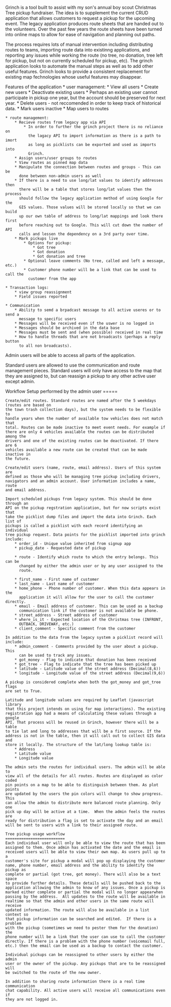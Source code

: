 Grinch is a tool built to assist with my son's annual boy scout Christmas Tree
pickup fundraiser. The idea is to supplement the current CRUD application that
allows customers to request a pickup for the upcoming event. The legacy
application produces route sheets that are handed out to the volunteers. Over
the past few years the route sheets have been turned into online maps to allow
for ease of navigation and planning out paths.

The process requires lots of manual intervention including distributing routes
to teams, importing route data into existinng applications, and reporting any
issues while working the route (no tree, no donation, tree left for pickup, but
not on currently scheduled for pickup, etc). The grinch application looks to
automate the manual steps as well as to add other useful features. Grinch looks
to provide a consistent replacement for existing map fechnologies whose useful
features may disappear.

Features of the application
    * user management:
        * View all users
        * Create new users 
        * Deactivate existing users
            * Perhaps an existing user cannot participate in pickup one year,
              but the account should be preserved for next year.
            * Delete users - not reccomended in order to keep track of
              historical data.
            * Mark users inactive
        * Map users to routes

    * route management:
        * Recieve routes from legacy app via API
            * In order to further the grinch project there is no reliance on
              the lagacy API to import information as there is a path to imort
              as long as picklists can be exported and used as imports into
              Grinch.
        * Assign users/user groups to routes
        * View routes as pinned map data
        * Manipulate the connection between routes and groups - This can be
          done between non-admin users as well
        * If there is a need to use long/lat values to identify addresses then
          there will be a table that stores long/lat values then the process
          should follow the legacy application method of using Google for the
          GIS values. Those values will be stored locally so that we can build
          up our own table of address to long/lat mappings and look there first
          before reaching out to Google. This will cut down the number of API
          calls and lessen the dependency on a 3rd party over time.
        * Mark pickups live
            * Options for pickup:
                * Got tree
                * Got donation
                * Got donation and tree
            * Optional leave comments (No tree, called and left a message, etc.)
            * Customer phone number will be a link that can be used to call the
              customer from the app

    * Transaction logs:
        * view group reassignment
        * Field issues reported

    * Communication
        * Ability to semd a brpadcast message to all active useres or to send a
          message to specific users
        * Messages will be received even if the uswer is no logged in
        * Messages should be archived in the data base
        * Messages must be sent and (when possible) received in real time
        * How to handle threads that are not broadcasts (perhaps a reply button
          to all non broadcasts).

Admin users will be able to access all parts of the application.

Standard users are allowed to use the communication and route management
pieces. Standard users will only have access to the map that they are assigned
to, but can reassign a pickup to any other active user except admin.


Workflow
    Setup performed by the admin user
    =====

    Create/edit routes. Standard routes are named after the 5 weekdays (routes are based on
    the town trash collection days), but the system needs to be flexible to
    handle years when the number of available tow vehicles does not match that
    total. Routes can be made inactive to meet event needs. For example if
    there are only 4 vehicles available the routes can be distributed among the
    drivers and one of the existing routes can be deactivated. If there are 6
    vehicles available a new route can be created that can be made inactive in
    the future.

    Create/edit users (name, route, email address). Users of this system are
    defined as those who will be managing tree pickup including drivers,
    navigators and an admin account. User information includes a name, route
    and email address.

    Import scheduled pickups from legacy system. This should be done through an
    API on the pickup regstration application, but for now scripts exist that
    take the picklist dump files and import the data into Grinch. Each list of
    pickups is called a picklist with each record identifying an individual
    tree pickup request. Data points for the picklist imported into grinch
    include:
        * order_id - Unique value inherited from signup app
        * pickup_date - Requested date of pickup

        * route - Identify which route to which the entry belongs. This can be
          changed by either the admin user or by any user assigned to the
          route.

        * first_name - First name of customer
        * last_name - Last name of customer
        * home_phone - Phone number of customer. When this data appears in the
          application it will allow for the user to call the customer directly.
        * email - Email address of customer. This can be used as a backup
          communication link if the customer is not available be phone.
        * street_address - Street address of customer
        * where_is_it - Expected location of the Christmas tree (INFRONT,
          OUTBACK, DRIVEWAY, etc.)
        * client_comment - Specific comment from the customer

    In addition to the data from the legacy system a picklist record will
    include:
        * admin_comment - Comments provided by the user about a pickup. This
          can be used to track any issues.
        * got_money - Flag to indicate that donation has been received
        * got_tree - Flag to indicate that the tree has been picked up
        * latitude - Latitude value of the street address (Decimal(8,6))
        * longitude - Longitude value of the street address (Decimal(9,6))

    A pickup is considered complete when both the got_money and got_tree flags
    are set to True.

    Latitude and longitude values are required by Leaflet (javascript library
    that this project intends on using for map interactions). The existing
    registration app had a means of calculating these values through a google
    API. That process will be reused in Grinch, however there will be a table
    to tie lat and long to addresses that will be a first source. If the
    address is not in the table, then it will call out to collect GIS data and
    store it locally. The structure of the lat/long lookup table is:
        * Address
        * Latitude value
        * Longitude value

    The admin sets the routes for individual users. The admin will be able to
    view all of the details for all routes. Routes are displayed as color coded
    pin points on a map to be able to distinguish between them. As plot points
    are updated by the users the pin colors will change to show progress. This
    can allow the admin to distribute more balanced route planning. Only one
    pick up day will be active at a time.  When the admin feels the routes are
    ready for distribution a flag is set to activate the day and an email
    will be sent to users with a link to their assigned route.

    Tree pickup usage workflow
    ==========================
    Each individual user will only be able to view the route that has been
    assigned to them. Once admin has activated the date and the email is
    received users will be able to view their own map. As users pull up to a
    customer's site for pickup a modal will pop up displaying the customer
    name, phone number, email address and the ability to identify the pickup as
    complete or partial (got tree, got money). There will also be a text space
    to provide further details. These details will be pushed back to the
    application allowing the admin to know of any issues. Once a pickup is
    marked either complete or partial the modal will no longer appearwhen
    passing by the address.  All updates to the route will be available in
    realtime so that the admin and other users in the same route will receive
    updated information. The route will also be available in a list context so
    that pickup information can be searched and edited.  If there is a problem
    with the pickup (sometimes we need to pester them for the donation) the
    phone number will be a link that the user can use to call the customer
    directly. If there is a problem with the phone number (voicemail full,
    etc.) then the email can be used as a backup to contact the customer. 

    Individual pickups can be reassigned to other users by either the admin
    user or the owner of the pickup. Any pickups that are to be reassigned will
    be switched to the route of the new owner.

    In addition to sharing route information there is a real time communication
    chat capability. All active users will receive all communications even if
    they are not logged in.
